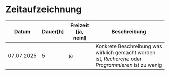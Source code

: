 # Zeitaufzeichnung

| Datum | Dauer[h]| Freizeit [ja, nein] |Beschreibung|
|---|---|---|---|
|07.07.2025|5|ja|Konkrete Beschreibung was wirklich gemacht worden ist, *Recherche* oder *Programmieren* ist zu wenig|

